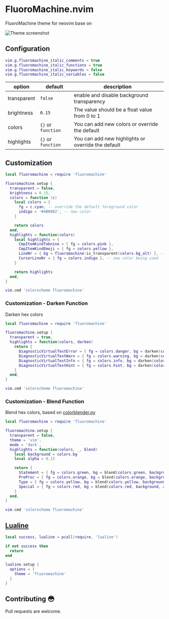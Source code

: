 # FluoroMachine.nvim
FluoroMachine theme for neovim base on

![Theme screenshot](https://repository-images.githubusercontent.com/184457193/69dcff00-14d2-11ea-90e1-4bdf6fef80ca)

## Configuration

```lua
vim.g.fluoromachine_italic_comments = true
vim.g.fluoromachine_italic_functions = true
vim.g.fluoromachine_italic_keywords = false
vim.g.fluoromachine_italic_variables = false
```

| option      | default            | description                                                |
| ----------- | ------------------ | ---------------------------------------------------------- |
| transparent | `false`            | enable and disable background transparency                 |
| brightness | `0.15`            | The value should be a float value from 0 to 1          |
| colors      | `{}` or `function` | You can add new colors or override the default             |
| highlights  | `{}` or `function` | You can add new highlights or override the default         |

## Customization

```lua
local fluoromachine = require 'fluoromachine'

fluoromachine.setup {
  transparent = false,
  brightness = 0.15,
  colors = function (c)
    local colors = {
      fg = c.cyan, -- override the default foreground color
      indigo = '#4B0082', -- new color
    }

    return colors
  end,
  highlights = function(colors)
    local highlights = {
      CmpItemKindTabnine = { fg = colors.pink },
      CmpItemKindEmoji = { fg = colors.yellow },
      LineNr = { bg = fluoromachine:is_transparent(colors.bg_alt) }, -- bg_alt if fluoromachine is not transparent
      CursorLineNr = { fg = colors.indigo }, -- new color being used
    }

    return highlights
  end,
}

vim.cmd 'colorscheme fluoromachine'
```
### Customization - Darken Function

Darken hex colors

```lua
local fluoromachine = require 'fluoromachine'

fluoromachine.setup {
  transparent = true,
  highlights = function(colors, darken)
    return {
      DiagnosticVirtualTextError = { fg = colors.danger, bg = darken(colors.error) },
      DiagnosticVirtualTextWarn = { fg = colors.warning, bg = darken(colors.warn) },
      DiagnosticVirtualTextInfo = { fg = colors.info, bg = darken(colors.info) },
      DiagnosticVirtualTextHint = { fg = colors.hint, bg = darken(colors.hint) },
    }
  end,
}

vim.cmd 'colorscheme fluoromachine'
```

### Customization - Blend Function

Blend hex colors, based on [colorblender.py](https://github.com/ChristianChiarulli/colorblender)

```lua
local fluoromachine = require 'fluoromachine'

fluoromachine.setup {
  transparent = false,
  theme = 'vim',
  mode = 'dark',
  highlights = function(colors, _, blend)
    local background = colors.bg
    local alpha = 0.15

    return {
      Statement = { fg = colors.green, bg = blend(colors.green, background, alpha) },
      PreProc = { fg = colors.orange, bg = blend(colors.orange, background, alpha) },
      Type = { fg = colors.yellow, bg = blend(colors.yellow, background, alpha) },
      Special = { fg = colors.red, bg = blend(colors.red, background, alpha) },
    }
  end,
}

vim.cmd 'colorscheme fluoromachine'
```

## [Lualine](https://github.com/nvim-lualine/lualine.nvim)

```lua
local success, lualine = pcall(require, 'lualine')

if not success then
  return
end

lualine.setup {
  options = {
    theme = 'fluoromachine'
  }
}
```

## Contributing 😳

Pull requests are welcome.
